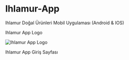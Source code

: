 # Ihlamur-App
Ihlamur Doğal Ürünleri Mobil Uygulaması (Android & IOS)

Ihlamur App Logo

![Ihlamur App Logo](https://user-images.githubusercontent.com/84927381/178578360-7e7df99c-1f96-4658-b2ca-23982d227aff.png)


Ihlamur App Giriş Sayfası

